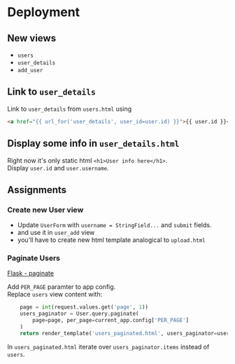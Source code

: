 # Deployment

## New views
* `users`
* `user_details`
* `add_user`

## Link to `user_details`

 Link to `user_details` from `users.html` using
 ```html
<a href="{{ url_for('user_details', user_id=user.id) }}">{{ user.id }}</a>
```

## Display some info in `user_details.html`
Right now it's only static html `<h1>User info here</h1>`.  
Display `user.id` and `user.username`.

## Assignments
### Create new User view
* Update `UserForm` with `username = StringField...` and `submit` fields.
* and use it in `user_add` view
* you'll have to create new html template analogical to `upload.html`

### Paginate Users
[Flask - paginate][]

Add `PER_PAGE` paramter to app config.  
Replace `users` view content with:
```python
    page = int(request.values.get('page', 1))
    users_paginator = User.query.paginate(
        page=page, per_page=current_app.config['PER_PAGE']
    )
    return render_template('users_paginated.html', users_paginator=users_paginator)
```
In `users_paginated.html` iterate over `users_paginator.items` instead of `users`.

[Flask - paginate]: https://flask-sqlalchemy.palletsprojects.com/en/2.x/api/#flask_sqlalchemy.BaseQuery.paginate
